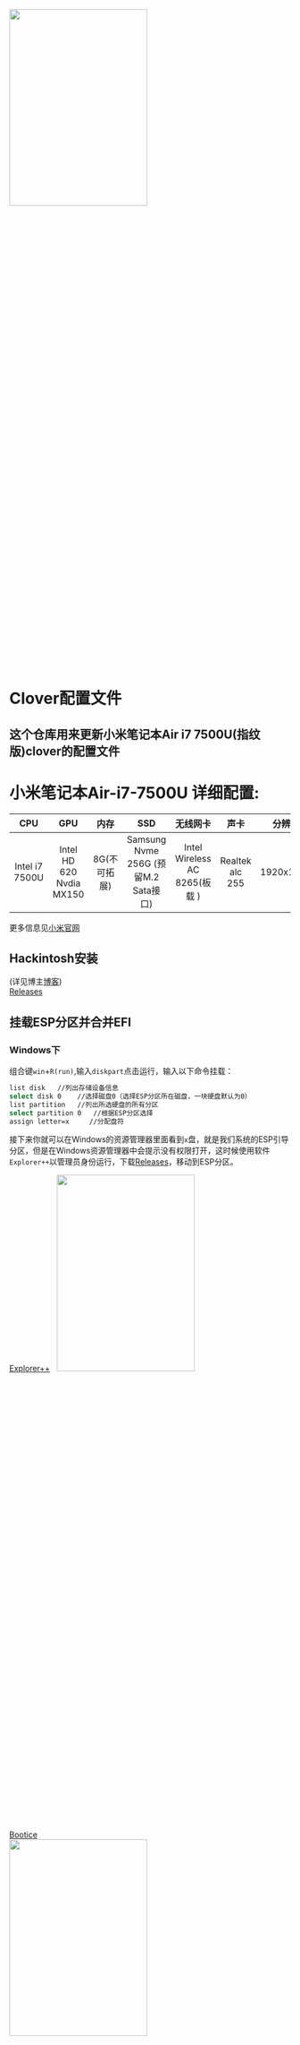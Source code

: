 <img src="http://ozkg680jm.bkt.clouddn.com/mibook.jpg" width=70% height=30%>

# Clover配置文件
## 这个仓库用来更新小米笔记本Air i7 7500U(指纹版)clover的配置文件
# 小米笔记本Air-i7-7500U 详细配置:

|CPU|GPU|内存|SSD|无线网卡|声卡|分辨率|
|:-:|:-:|:-:|:-:|:-:|:-:|:-:|
|Intel i7 7500U|Intel HD 620 Nvdia MX150|8G(不可拓展)|Samsung Nvme 256G (预留M.2 Sata接口)|Intel Wireless AC 8265(板载 ) |Realtek alc 255|1920x1080|

更多信息见[小米官网](https://mi.com)
<!--more-->
## Hackintosh安装
(详见博主[博客](https://ourfor.top))    
[Releases](https://github.com/ourfor/mibook-air/releases)  
## 挂载ESP分区并合并EFI  
### Windows下  
组合键` win `+` R(run) `,输入` diskpart `点击运行，输入以下命令挂载：  
```bash  
list disk   //列出存储设备信息
select disk 0    //选择磁盘0（选择ESP分区所在磁盘，一块硬盘默认为0）
list partition   //列出所选硬盘的所有分区
select partition 0   //根据ESP分区选择
assign letter=x     //分配盘符  
```
接下来你就可以在Windows的资源管理器里面看到` x `盘，就是我们系统的ESP引导分区，但是在Windows资源管理器中会提示没有权限打开，这时候使用软件` Explorer++ `以管理员身份运行，下载[Releases](https://github.com/ourfor/mibook-air/releases)，移动到ESP分区。  

[Explorer++](https://explorerplusplus.com/software/explorer++_1.3.5_x64.zip)    
<img src="http://ozkg680jm.bkt.clouddn.com/Explorer++.PNG" width=70% height=30%>  
[Bootice](http://www.ipauly.com/wp-content/uploads/2015/11/BOOTICEx64_v1.332.rar)     
<img src="http://ozkg680jm.bkt.clouddn.com/Bootice.PNG" width=70% height=30%>  
以管理员身份运行Bootice，` UEFI-修改启动序列-添加 `添加四叶草开机引导路径(` X:\EFI\CLOVER\CLOVERX64.efi `) ,上移到第一启动序列.提示选择合并，下次开机就能进入四叶草引导了。  
### macOS下  
```bash
diskutil list
diskutil mount disksxsx
```

